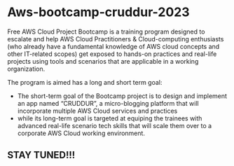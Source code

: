 # Aws-bootcamp-cruddur-2023

Free AWS Cloud Project Bootcamp is a training program designed to escalate and help AWS Cloud Practitioners & Cloud-computing enthusiasts (who already have a fundamental knowledge of AWS cloud concepts and other IT-related scopes) get exposed to hands-on practices and real-life projects using tools and scenarios that are applicable in a working organization.


The program is aimed has a long and short term goal:

- The short-term goal of the Bootcamp project is to design and implement an app named “CRUDDUR”, a micro-blogging platform that will incorporate multiple AWS Cloud services and practices 
- while its long-term goal is targeted at equiping the trainees with advanced real-life scenario tech skills that will scale them over to a corporate AWS Cloud working environment.

## STAY TUNED!!!